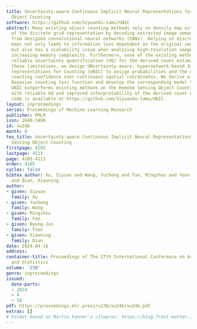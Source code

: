 ```yaml
---
title: Uncertainty-aware Continuous Implicit Neural Representations for Remote Sensing
  Object Counting
software: https://github.com/SiyuanXu-tamu/UNIC
abstract: Many existing object counting methods rely on density map estimation (DME)
  of the discrete grid representation by decoding extracted image semantic features
  from designed convolutional neural networks (CNNs). Relying on discrete density
  maps not only leads to information loss dependent on the original image resolution,
  but also has a scalability issue when analyzing high-resolution images with cubically
  increasing memory complexity. Furthermore, none of the existing methods can offer
  reliable uncertainty quantification (UQ) for the derived count estimates. To overcome
  these limitations, we design UNcertainty-aware, hypernetwork-based Implicit neural
  representations for Counting (UNIC) to assign probabilities and the corresponding
  counting confidence over continuous spatial coordinates. We derive a sampling-based
  Bayesian counting loss function and develop the corresponding model training algorithm.
  UNIC outperforms existing methods on the Remote Sensing Object Counting (RSOC) dataset
  with reliable UQ and improved interpretability of the derived count estimates. Our
  code is available at https://github.com/SiyuanXu-tamu/UNIC.
layout: inproceedings
series: Proceedings of Machine Learning Research
publisher: PMLR
issn: 2640-3498
id: xu24b
month: 0
tex_title: Uncertainty-aware Continuous Implicit Neural Representations for Remote
  Sensing Object Counting
firstpage: 4105
lastpage: 4113
page: 4105-4113
order: 4105
cycles: false
bibtex_author: Xu, Siyuan and Wang, Yucheng and Fan, Mingzhou and Yoon, Byung-Jun
  and Qian, Xiaoning
author:
- given: Siyuan
  family: Xu
- given: Yucheng
  family: Wang
- given: Mingzhou
  family: Fan
- given: Byung-Jun
  family: Yoon
- given: Xiaoning
  family: Qian
date: 2024-04-18
address:
container-title: Proceedings of The 27th International Conference on Artificial Intelligence
  and Statistics
volume: '238'
genre: inproceedings
issued:
  date-parts:
  - 2024
  - 4
  - 18
pdf: https://proceedings.mlr.press/v238/xu24b/xu24b.pdf
extras: []
# Format based on Martin Fenner's citeproc: https://blog.front-matter.io/posts/citeproc-yaml-for-bibliographies/
---
```

